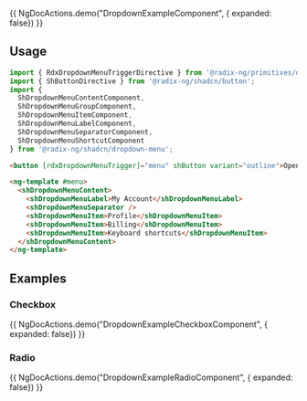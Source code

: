 {{ NgDocActions.demo("DropdownExampleComponent", { expanded: false}) }}

## Usage

```ts
import { RdxDropdownMenuTriggerDirective } from '@radix-ng/primitives/dropdown-menu';
import { ShButtonDirective } from '@radix-ng/shadcn/button';
import {
  ShDropdownMenuContentComponent,
  ShDropdownMenuGroupComponent,
  ShDropdownMenuItemComponent,
  ShDropdownMenuLabelComponent,
  ShDropdownMenuSeparatorComponent,
  ShDropdownMenuShortcutComponent
} from '@radix-ng/shadcn/dropdown-menu';
```

```html
<button [rdxDropdownMenuTrigger]="menu" shButton variant="outline">Open</button>

<ng-template #menu>
  <shDropdownMenuContent>
    <shDropdownMenuLabel>My Account</shDropdownMenuLabel>
    <shDropdownMenuSeparator />
    <shDropdownMenuItem>Profile</shDropdownMenuItem>
    <shDropdownMenuItem>Billing</shDropdownMenuItem>
    <shDropdownMenuItem>Keyboard shortcuts</shDropdownMenuItem>
  </shDropdownMenuContent>
</ng-template>
```

## Examples

### Checkbox

{{ NgDocActions.demo("DropdownExampleCheckboxComponent", { expanded: false}) }}

### Radio

{{ NgDocActions.demo("DropdownExampleRadioComponent", { expanded: false}) }}

